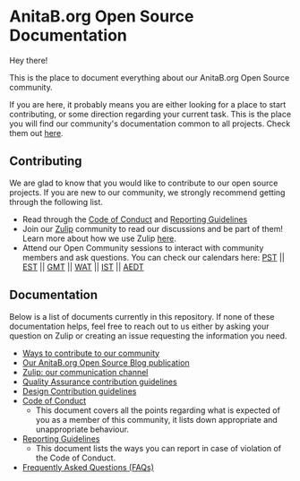 # AnitaB.org Open Source Documentation

Hey there!

This is the place to document everything about our AnitaB.org Open Source community.

If you are here, it probably means you are either looking for a place to start contributing, or some direction regarding your current task. This is the place you will find our community's documentation common to all projects. Check them out [here](#documentation).

## Contributing

We are glad to know that you would like to contribute to our open source projects. If you are new to our community, we strongly recommend getting through the following list.
  - Read through the [Code of Conduct](/Contributing/CODE_OF_CONDUCT.md) and [Reporting Guidelines](/Contributing/REPORTING_GUIDELINES.md)
  - Join our [Zulip](http://anitab-org.zulipchat.com) community to read our discussions and be part of them! Learn more about how we use Zulip [here](/zulip.md).
  - Attend our Open Community sessions to interact with community members and ask questions. You can check our calendars here: [PST](https://calendar.google.com/calendar/embed?src=sh10tv3mtfve62somg9nngp9tg%40group.calendar.google.com&ctz=America/Los_Angeles) || [EST](https://calendar.google.com/calendar/embed?src=sh10tv3mtfve62somg9nngp9tg%40group.calendar.google.com&ctz=America/New_York) || [GMT](https://calendar.google.com/calendar/embed?src=sh10tv3mtfve62somg9nngp9tg%40group.calendar.google.com&ctz=GMT) || [WAT](https://calendar.google.com/calendar/embed?src=sh10tv3mtfve62somg9nngp9tg%40group.calendar.google.com&ctz=Africa/Lagos) || [IST](https://calendar.google.com/calendar/embed?src=sh10tv3mtfve62somg9nngp9tg%40group.calendar.google.com&ctz=Asia/Colombo) || [AEDT](https://calendar.google.com/calendar/embed?src=sh10tv3mtfve62somg9nngp9tg%40group.calendar.google.com&ctz=Australia/Sydney)

## Documentation

Below is a list of documents currently in this repository. If none of these documentation helps, feel free to reach out to us either by asking your question on Zulip or creating an issue requesting the information you need.

- [Ways to contribute to our community](/ways-to-contribute.md)
- [Our AnitaB.org Open Source Blog publication](/our-blog.md)
- [Zulip: our communication channel](/zulip.md)
- [Quality Assurance contribution guidelines](/quality-assurance.md)
- [Design Contribution guidelines](/DESIGN_CONTRIBUTION_GUIDELINES.md)
- [Code of Conduct](/Contributing/CODE_OF_CONDUCT.md)
  - This document covers all the points regarding what is expected of you as a member of this community, it lists down appropriate and unappropriate behaviour.
- [Reporting Guidelines](/Contributing/REPORTING_GUIDELINES.md)
  - This document lists the ways you can report in case of violation of the Code of Conduct.
- [Frequently Asked Questions (FAQs)](/frequently-asked-questions.md)
